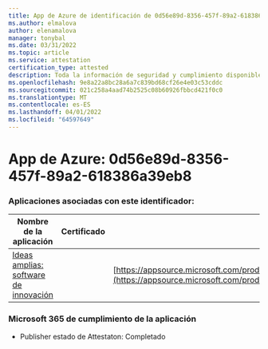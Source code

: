 ```yaml
---
title: App de Azure de identificación de 0d56e89d-8356-457f-89a2-618386a39eb8
ms.author: elmalova
author: elenamalova
manager: tonybal
ms.date: 03/31/2022
ms.topic: article
ms.service: attestation
certification_type: attested
description: Toda la información de seguridad y cumplimiento disponible para 0d56e89d-8356-457f-89a2-618386a39eb8.
ms.openlocfilehash: 9e8a22a8bc28a6a7c839bd68cf26e4e03c53cddc
ms.sourcegitcommit: 021c258a4aad74b2525c08b60926fbbcd421f0c0
ms.translationtype: MT
ms.contentlocale: es-ES
ms.lasthandoff: 04/01/2022
ms.locfileid: "64597649"
---
```

# <a name="azure-app-id-0d56e89d-8356-457f-89a2-618386a39eb8"></a>App de Azure: 0d56e89d-8356-457f-89a2-618386a39eb8


### <a name="apps-associated-with-this-id"></a>Aplicaciones asociadas con este identificador:
| **Nombre de la aplicación** | **Certificado** | **Ver en AppSource** |
|--------------|---------------|-----------------------|
| [Ideas amplias: software de innovación](../forward/wideideaspoweredbyidea2innovaitonswedenab.innovation_cloud_application.md) |  | [https://appsource.microsoft.com/product/office/wideideaspoweredbyidea2innovaitonswedenab.innovation_cloud_application](https://appsource.microsoft.com/product/office/wideideaspoweredbyidea2innovaitonswedenab.innovation_cloud_application) |

### <a name="microsoft-365-app-compliance-status"></a>Microsoft 365 de cumplimiento de la aplicación
- Publisher estado de Attestaton: Completado
